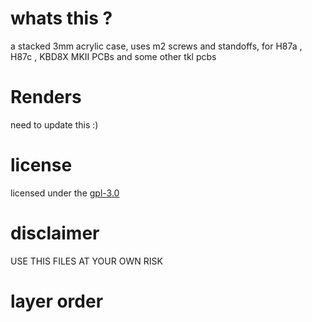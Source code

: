 
# whats this ?
a stacked 3mm acrylic case, 
uses m2 screws and standoffs,
for  H87a , H87c , KBD8X MKII PCBs and some other tkl pcbs  
# Renders
need to update this :)
# license 
licensed under the [gpl-3.0](LICENSE)
# disclaimer
USE THIS FILES AT YOUR OWN RISK
# layer order
